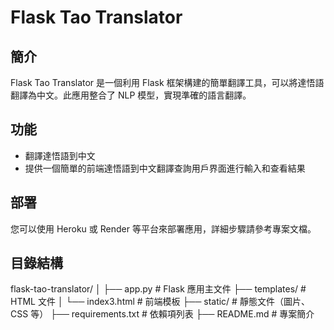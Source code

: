 # Flask Tao Translator

## 簡介
Flask Tao Translator 是一個利用 Flask 框架構建的簡單翻譯工具，可以將達悟語翻譯為中文。此應用整合了 NLP 模型，實現準確的語言翻譯。

## 功能
- 翻譯達悟語到中文
- 提供一個簡單的前端達悟語到中文翻譯查詢用戶界面進行輸入和查看結果

## 部署
您可以使用 Heroku 或 Render 等平台來部署應用，詳細步驟請參考專案文檔。

## 目錄結構
flask-tao-translator/
│
├── app.py              # Flask 應用主文件
├── templates/          # HTML 文件
│   └── index3.html     # 前端模板
├── static/             # 靜態文件（圖片、CSS 等）
├── requirements.txt    # 依賴項列表
├── README.md           # 專案簡介
